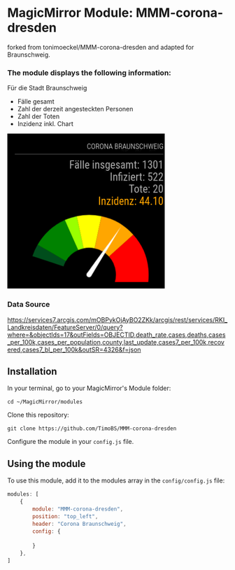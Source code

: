 # MagicMirror Module: MMM-corona-dresden 
forked from tonimoeckel/MMM-corona-dresden and adapted for Braunschweig.


### The module displays the following information:

Für die Stadt Braunschweig
* Fälle gesamt
* Zahl der derzeit angesteckten Personen
* Zahl der Toten
* Inzidenz inkl. Chart

![screenshot](https://github.com/TimoBS/MMM-corona-dresden/blob/main/screenshot/screen.png)


### Data Source
https://services7.arcgis.com/mOBPykOjAyBO2ZKk/arcgis/rest/services/RKI_Landkreisdaten/FeatureServer/0/query?where=&objectIds=17&outFields=OBJECTID,death_rate,cases,deaths,cases_per_100k,cases_per_population,county,last_update,cases7_per_100k,recovered,cases7_bl_per_100k&outSR=4326&f=json


## Installation

In your terminal, go to your MagicMirror's Module folder:
````
cd ~/MagicMirror/modules
````

Clone this repository:
````
git clone https://github.com/TimoBS/MMM-corona-dresden
````


Configure the module in your `config.js` file.

## Using the module

To use this module, add it to the modules array in the `config/config.js` file:
````javascript
modules: [
    {
        module: "MMM-corona-dresden",
        position: "top_left",
        header: "Corona Braunschweig",
        config: {
            
        }
    },
]
````
